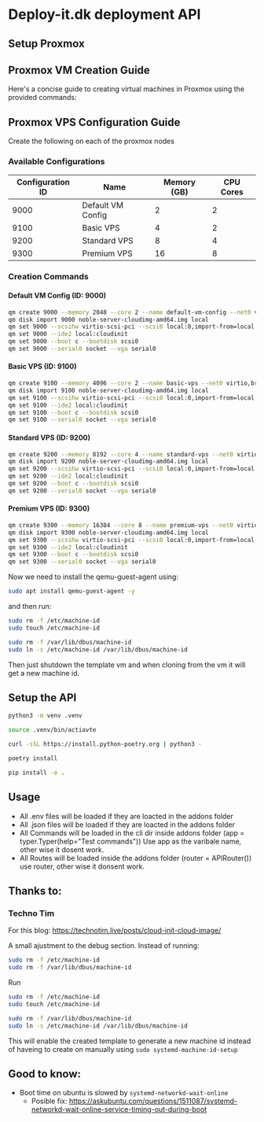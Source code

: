 # Deploy-it.dk deployment API
## Setup Proxmox

## Proxmox VM Creation Guide

Here's a concise guide to creating virtual machines in Proxmox using the provided commands:

## Proxmox VPS Configuration Guide
Create the following on each of the proxmox nodes

### Available Configurations

| Configuration ID | Name | Memory (GB) | CPU Cores |
|-----------------|------|------------|-----------|
| 9000 | Default VM Config | 2 | 2 |
| 9100 | Basic VPS | 4 | 2 |
| 9200 | Standard VPS | 8 | 4 |
| 9300 | Premium VPS | 16 | 8 |

### Creation Commands

#### Default VM Config (ID: 9000)
```bash
qm create 9000 --memory 2048 --core 2 --name default-vm-config --net0 virtio,bridge=vmbr0
qm disk import 9000 noble-server-cloudimg-amd64.img local
qm set 9000 --scsihw virtio-scsi-pci --scsi0 local:0,import-from=local:9000/vm-9000-disk-0.raw
qm set 9000 --ide2 local:cloudinit
qm set 9000 --boot c --bootdisk scsi0
qm set 9000 --serial0 socket --vga serial0
```

#### Basic VPS (ID: 9100)
```bash
qm create 9100 --memory 4096 --core 2 --name basic-vps --net0 virtio,bridge=vmbr0
qm disk import 9100 noble-server-cloudimg-amd64.img local
qm set 9100 --scsihw virtio-scsi-pci --scsi0 local:0,import-from=local:9100/vm-9100-disk-0.raw
qm set 9100 --ide2 local:cloudinit
qm set 9100 --boot c --bootdisk scsi0
qm set 9100 --serial0 socket --vga serial0
```

#### Standard VPS (ID: 9200)
```bash
qm create 9200 --memory 8192 --core 4 --name standard-vps --net0 virtio,bridge=vmbr0
qm disk import 9200 noble-server-cloudimg-amd64.img local
qm set 9200 --scsihw virtio-scsi-pci --scsi0 local:0,import-from=local:9200/vm-9200-disk-0.raw
qm set 9200 --ide2 local:cloudinit
qm set 9200 --boot c --bootdisk scsi0
qm set 9200 --serial0 socket --vga serial0
```

#### Premium VPS (ID: 9300)
```bash
qm create 9300 --memory 16384 --core 8 --name premium-vps --net0 virtio,bridge=vmbr0
qm disk import 9300 noble-server-cloudimg-amd64.img local
qm set 9300 --scsihw virtio-scsi-pci --scsi0 local:0,import-from=local:9300/vm-9300-disk-0.raw
qm set 9300 --ide2 local:cloudinit
qm set 9300 --boot c --bootdisk scsi0
qm set 9300 --serial0 socket --vga serial0
```

Now we need to install the qemu-guest-agent using:
```sh
sudo apt install qemu-guest-agent -y 
```
and then run:

```sh  
sudo rm -f /etc/machine-id
sudo touch /etc/machine-id

sudo rm -f /var/lib/dbus/machine-id
sudo ln -s /etc/machine-id /var/lib/dbus/machine-id
``` 

Then just shutdown the template vm and when cloning from the vm it will get a new machine id.

## Setup the API
```sh
python3 -m venv .venv
```

```sh
source .venv/bin/actiavte

```
```sh
curl -sSL https://install.python-poetry.org | python3 -
```

```sh
poetry install
```

```sh
pip install -e .

```
## Usage

- All .env files will be loaded if they are loacted in the addons folder
- All .json files will be loaded if they are loacted in the addons folder
- All Commands will be loaded in the cli dir inside addons folder (app = typer.Typer(help="Test commands")) Use app as the varibale name, other wise it dosent work.
- All Routes will be loaded inside the addons folder (router = APIRouter()) use router, other wise it donsent work. 


## Thanks to: 
### Techno Tim
For this blog: https://technotim.live/posts/cloud-init-cloud-image/

A small ajustment to the debug section. 
Instead of running:
```sh
sudo rm -f /etc/machine-id
sudo rm -f /var/lib/dbus/machine-id
```
Run
```sh  
sudo rm -f /etc/machine-id
sudo touch /etc/machine-id

sudo rm -f /var/lib/dbus/machine-id
sudo ln -s /etc/machine-id /var/lib/dbus/machine-id
``` 

This will enable the created template to generate a new machine id instead of haveing to create on manually using `sudo systemd-machine-id-setup
`


## Good to know:
- Boot time on ubuntu is slowed by `systemd-networkd-wait-online` 
    - Posible fix: https://askubuntu.com/questions/1511087/systemd-networkd-wait-online-service-timing-out-during-boot